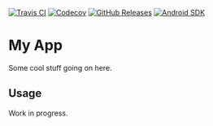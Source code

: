 [![Travis CI](https://img.shields.io/travis/com/hendraanggrian/app)](https://travis-ci.com/github/hendraanggrian/app/)
[![Codecov](https://img.shields.io/codecov/c/github/hendraanggrian/app)](https://codecov.io/gh/hendraanggrian/app/)
[![GitHub Releases](https://img.shields.io/github/release/hendraanggrian/app)](https://github.com/hendraanggrian/app/releases/)
[![Android SDK](https://img.shields.io/badge/sdk-14%2B-informational)](https://developer.android.com/studio/releases/platforms/#4.0)

# My App

Some cool stuff going on here.

## Usage

Work in progress.
